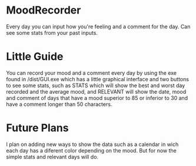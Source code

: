 # MoodRecorder
Every day you can input how you're feeling and a comment for the day. Can see some stats from your past inputs.

# Little Guide
You can record your mood and a comment every day by using the exe found in /dist/GUI.exe which has a little graphical interface and two buttons to see some stats, such as STATS which will show the best and worst day recorded and the average mood, and RELEVANT will show the date, mood and comment of days that have a mood superior to 85 or inferior to 30 and have a comment longer than 50 characters. 

# Future Plans
I plan on adding new ways to show the data such as a calendar in wich each day has a diferent color depending on the mood. But for now the simple stats and relevant days will do.

